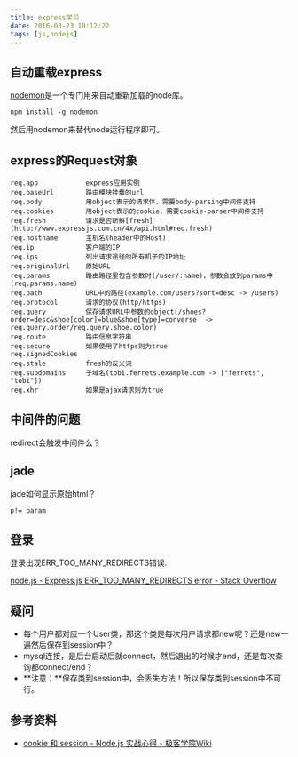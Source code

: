 ```yaml
---
title: express学习
date: 2016-03-23 18:12:22
tags: [js,nodejs]
---
```


## 自动重载express
[nodemon](http://nodemon.io/)是一个专门用来自动重新加载的node库。

    npm install -g nodemon

然后用nodemon来替代node运行程序即可。

## express的Request对象

```
req.app            express应用实例
req.baseUrl        路由模块挂载的url
req.body           用object表示的请求体，需要body-parsing中间件支持
req.cookies        用object表示的cookie，需要cookie-parser中间件支持
req.fresh          请求是否新鲜[fresh](http://www.expressjs.com.cn/4x/api.html#req.fresh)
req.hostname       主机名(header中的Host)
req.ip             客户端的IP
req.ips            列出请求途径的所有机子的IP地址
req.originalUrl    原始URL
req.params         路由路径里包含参数时(/user/:name)，参数会放到params中(req.params.name)
req.path           URL中的路径(example.com/users?sort=desc -> /users)
req.protocol       请求的协议(http/https)
req.query          保存请求URL中参数的object(/shoes?order=desc&shoe[color]=blue&shoe[type]=converse  -> req.query.order/req.query.shoe.color)
req.route          路由信息字符串
req.secure         如果使用了https则为true
req.signedCookies  
req.stale          fresh的反义词
req.subdomains     子域名(tobi.ferrets.example.com -> ["ferrets", "tobi"])
req.xhr            如果是ajax请求则为true
```

## 中间件的问题
redirect会触发中间件么？

## jade
jade如何显示原始html？

    p!= param


## 登录
登录出现ERR_TOO_MANY_REDIRECTS错误:

[node.js - Express.js ERR_TOO_MANY_REDIRECTS error - Stack Overflow](http://stackoverflow.com/questions/33727433/express-js-err-too-many-redirects-error)

## 疑问
- 每个用户都对应一个User类，那这个类是每次用户请求都new呢？还是new一遍然后保存到session中？
- mysql连接，是后台启动后就connect，然后退出的时候才end，还是每次查询都connect/end？
- **注意：**保存类到session中，会丢失方法！所以保存类到session中不可行。

## 参考资料
- [cookie 和 session - Node.js 实战心得 - 极客学院Wiki](http://wiki.jikexueyuan.com/project/node-lessons/cookie-session.html)
